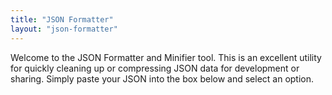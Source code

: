 ```yaml
---
title: "JSON Formatter"
layout: "json-formatter"
---
```

Welcome to the JSON Formatter and Minifier tool. This is an excellent utility for quickly cleaning up or compressing JSON data for development or sharing. Simply paste your JSON into the box below and select an option.

